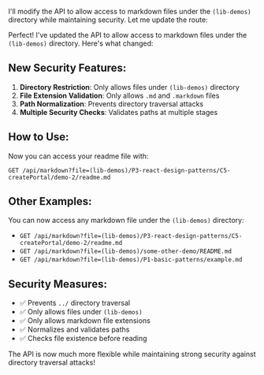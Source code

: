 I'll modify the API to allow access to markdown files under the `(lib-demos)` directory while maintaining security. Let me update the route:

Perfect! I've updated the API to allow access to markdown files under the `(lib-demos)` directory. Here's what changed:

## New Security Features:

1. **Directory Restriction**: Only allows files under `(lib-demos)` directory
2. **File Extension Validation**: Only allows `.md` and `.markdown` files
3. **Path Normalization**: Prevents directory traversal attacks
4. **Multiple Security Checks**: Validates paths at multiple stages

## How to Use:

Now you can access your readme file with:

```
GET /api/markdown?file=(lib-demos)/P3-react-design-patterns/C5-createPortal/demo-2/readme.md
```

## Other Examples:

You can now access any markdown file under the `(lib-demos)` directory:

- `GET /api/markdown?file=(lib-demos)/P3-react-design-patterns/C5-createPortal/demo-2/readme.md`
- `GET /api/markdown?file=(lib-demos)/some-other-demo/README.md`
- `GET /api/markdown?file=(lib-demos)/P1-basic-patterns/example.md`

## Security Measures:

- ✅ Prevents `../` directory traversal
- ✅ Only allows files under `(lib-demos)`
- ✅ Only allows markdown file extensions
- ✅ Normalizes and validates paths
- ✅ Checks file existence before reading

The API is now much more flexible while maintaining strong security against directory traversal attacks!